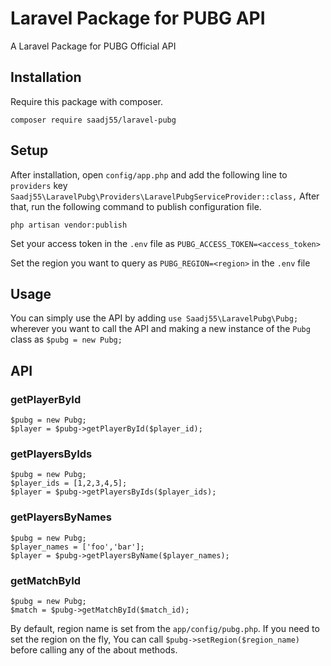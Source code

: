 # Laravel Package for PUBG API 

A Laravel Package for PUBG Official API

## Installation

Require this package with composer.

```shell
composer require saadj55/laravel-pubg
```

## Setup

After installation, open ```config/app.php``` and add the following line to ```providers``` key
 ```Saadj55\LaravelPubg\Providers\LaravelPubgServiceProvider::class,``` 
After that, run the following command to publish configuration file.
```shell
php artisan vendor:publish
```

Set your access token in the ```.env``` file as ```PUBG_ACCESS_TOKEN=<access_token>```

Set the region you want to query as ```PUBG_REGION=<region>``` in the ```.env``` file

## Usage

You can simply use the API by adding ```use Saadj55\LaravelPubg\Pubg;``` wherever you want to call the API
and making a new instance of the ```Pubg``` class as ```$pubg = new Pubg;```

## API

### getPlayerById

```shell
$pubg = new Pubg;
$player = $pubg->getPlayerById($player_id);
```

### getPlayersByIds

```shell
$pubg = new Pubg;
$player_ids = [1,2,3,4,5];
$player = $pubg->getPlayersByIds($player_ids);
```

### getPlayersByNames

```shell
$pubg = new Pubg;
$player_names = ['foo','bar'];
$player = $pubg->getPlayersByName($player_names);
```

### getMatchById

```shell
$pubg = new Pubg;
$match = $pubg->getMatchById($match_id);
```
By default, region name is set from the ```app/config/pubg.php```. 
If you need to set the region on the fly, You can call ```$pubg->setRegion($region_name)``` before calling any
of the about methods.





















